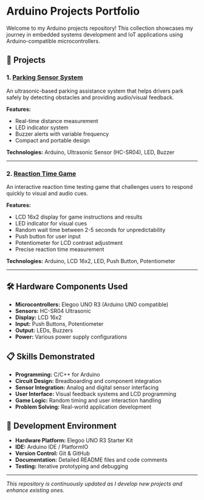# Arduino Projects Portfolio
Welcome to my Arduino projects repository! This collection showcases my journey in embedded systems development and IoT applications using Arduino-compatible microcontrollers.

## 🚀 Projects

### 1. [Parking Sensor System](./parking-sensor/)
An ultrasonic-based parking assistance system that helps drivers park safely by detecting obstacles and providing audio/visual feedback.

**Features:**
- Real-time distance measurement
- LED indicator system
- Buzzer alerts with variable frequency
- Compact and portable design

**Technologies:** Arduino, Ultrasonic Sensor (HC-SR04), LED, Buzzer

---

### 2. [Reaction Time Game](./reaction-game/)
An interactive reaction time testing game that challenges users to respond quickly to visual and audio cues.

**Features:**
- LCD 16x2 display for game instructions and results
- LED indicator for visual cues
- Random wait time between 2-5 seconds for unpredictability
- Push button for user input
- Potentiometer for LCD contrast adjustment
- Precise reaction time measurement

**Technologies:** Arduino, LCD 16x2, LED, Push Button, Potentiometer

---

## 🛠️ Hardware Components Used
- **Microcontrollers:** Elegoo UNO R3 (Arduino UNO compatible)
- **Sensors:** HC-SR04 Ultrasonic
- **Display:** LCD 16x2
- **Input:** Push Buttons, Potentiometer
- **Output:** LEDs, Buzzers
- **Power:** Various power supply configurations

## 📋 Skills Demonstrated
- **Programming:** C/C++ for Arduino
- **Circuit Design:** Breadboarding and component integration
- **Sensor Integration:** Analog and digital sensor interfacing
- **User Interface:** Visual feedback systems and LCD programming
- **Game Logic:** Random timing and user interaction handling
- **Problem Solving:** Real-world application development

## 🔧 Development Environment
- **Hardware Platform:** Elegoo UNO R3 Starter Kit
- **IDE:** Arduino IDE / PlatformIO
- **Version Control:** Git & GitHub
- **Documentation:** Detailed README files and code comments
- **Testing:** Iterative prototyping and debugging

---

*This repository is continuously updated as I develop new projects and enhance existing ones.*

